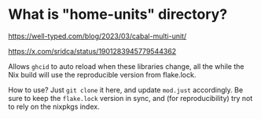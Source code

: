 # What is "home-units" directory?

https://well-typed.com/blog/2023/03/cabal-multi-unit/

https://x.com/sridca/status/1901283945779544362

Allows `ghcid` to auto reload when these libraries change, all the while the Nix build will use the reproducible version from flake.lock.

How to use? Just `git clone` it here, and update `mod.just` accordingly. Be sure to keep the `flake.lock` version in sync, and (for reproducibility) try not to rely on the nixpkgs index.

